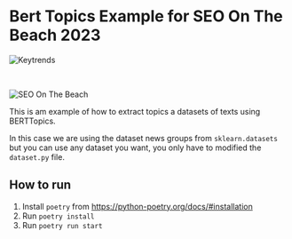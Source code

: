 # **Bert Topics Example for SEO On The Beach 2023**

![Keytrends](https://keytrends.ai/wp-content/uploads/2023/03/nuevo-logo-positivo.png)

&nbsp;
&nbsp;

![SEO On The Beach](https://seonthebeach.es/wp-content/uploads/2022/11/seonthebeach-16-17-junio-2023.png)

This is am example of how to extract topics a datasets of texts using BERTTopics.

In this case we are using the dataset news groups from `sklearn.datasets` but you can use any dataset you want, you only have to modified the `dataset.py` file.

## How to run

1. Install `poetry` from https://python-poetry.org/docs/#installation
2. Run `poetry install`
3. Run `poetry run start`